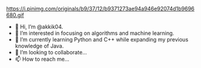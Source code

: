 https://i.pinimg.com/originals/b9/37/12/b9371273ae94a946e92074d1b9696680.gif




- 👋 Hi, I’m @akkik04.
- 👀 I’m interested in focusing on algorithms and machine learning.
- 🌱 I’m currently learning Python and C++ while expanding my previous knowledge of Java.
- 🤝 I’m looking to collaborate...
- 📫 How to reach me...

<!---
akkik04/akkik04 is a ✨ special ✨ repository because its `README.md` (this file) appears on your GitHub profile.
You can click the Preview link to take a look at your changes.
--->
